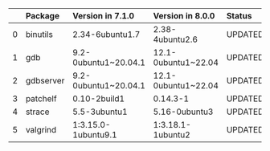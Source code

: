 <!-- markdown-link-check-disable -->

|    | Package   | Version in 7.1.0     | Version in 8.0.0    | Status   |
|---:|:----------|:---------------------|:--------------------|:---------|
|  0 | binutils  | 2.34-6ubuntu1.7      | 2.38-4ubuntu2.6     | UPDATED  |
|  1 | gdb       | 9.2-0ubuntu1~20.04.1 | 12.1-0ubuntu1~22.04 | UPDATED  |
|  2 | gdbserver | 9.2-0ubuntu1~20.04.1 | 12.1-0ubuntu1~22.04 | UPDATED  |
|  3 | patchelf  | 0.10-2build1         | 0.14.3-1            | UPDATED  |
|  4 | strace    | 5.5-3ubuntu1         | 5.16-0ubuntu3       | UPDATED  |
|  5 | valgrind  | 1:3.15.0-1ubuntu9.1  | 1:3.18.1-1ubuntu2   | UPDATED  |